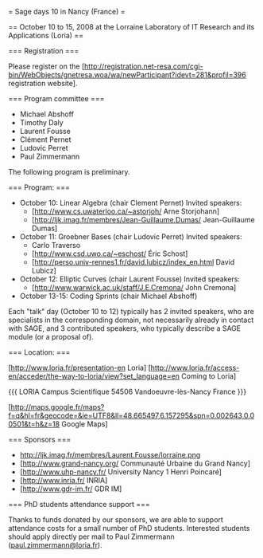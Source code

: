 = Sage days 10 in Nancy (France) =

== October 10 to 15, 2008 at the Lorraine Laboratory of IT Research and its Applications (Loria) ==

=== Registration ===

Please register on the [http://registration.net-resa.com/cgi-bin/WebObjects/gnetresa.woa/wa/newParticipant?idevt=281&profil=396 registration website].

=== Program committee ===

   * Michael Abshoff
   * Timothy Daly
   * Laurent Fousse
   * Clément Pernet
   * Ludovic Perret
   * Paul Zimmermann

The following program is preliminary.

=== Program: ===


   * October 10: Linear Algebra (chair Clement Pernet)
     Invited speakers:
       * [http://www.cs.uwaterloo.ca/~astorjoh/ Arne Storjohann]
       * [http://ljk.imag.fr/membres/Jean-Guillaume.Dumas/ Jean-Guillaume Dumas]
   * October 11: Groebner Bases (chair Ludovic Perret)
     Invited speakers:
       * Carlo Traverso
       * [http://www.csd.uwo.ca/~eschost/ Éric Schost]
       * [http://perso.univ-rennes1.fr/david.lubicz/index_en.html David Lubicz]
   * October 12: Elliptic Curves (chair Laurent Fousse)
     Invited speakers:
       * [http://www.warwick.ac.uk/staff/J.E.Cremona/ John Cremona]
   * October 13-15: Coding Sprints (chair Michael Abshoff)

Each "talk" day (October 10 to 12) typically has 2 invited speakers, who are
specialists in the corresponding domain, not necessarily already in contact
with SAGE, and 3 contributed speakers, who typically describe a SAGE module
(or a proposal of).

=== Location: ===

[http://www.loria.fr/presentation-en Loria] [http://www.loria.fr/access-en/acceder/the-way-to-loria/view?set_language=en Coming to Loria]


{{{
   LORIA
   Campus Scientifique
   54506 Vandoeuvre-lès-Nancy
   France
}}}

[http://maps.google.fr/maps?f=q&hl=fr&geocode=&ie=UTF8&ll=48.665497,6.157295&spn=0.002643,0.00501&t=h&z=18 Google Maps]


=== Sponsors ===

   * http://ljk.imag.fr/membres/Laurent.Fousse/lorraine.png
   * [http://www.grand-nancy.org/ Communauté Urbaine du Grand Nancy]
   * [http://www.uhp-nancy.fr/ University Nancy 1 Henri Poincaré]
   * [http://www.inria.fr/ INRIA]
   * [http://www.gdr-im.fr/ GDR IM]

=== PhD students attendance support ===

Thanks to funds donated by our sponsors, we are able to support attendance costs for a small number of PhD students.
Interested students should apply directly per mail to Paul Zimmermann (<paul.zimmermann@loria.fr>).
